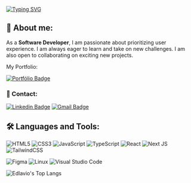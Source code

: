 [![Typing SVG](https://readme-typing-svg.demolab.com?font=Fira+Code&weight=500&size=28&pause=1000&color=ffffff&width=435&lines=Hello%2C+I'm+Pedro+Alberto;I'm+Software+Developer+;I.T.+Student)](https://git.io/typing-svg)

📝 About me:
-

As a **Software Developer**, I am passionate about prioritizing user experience. I am always eager to learn and take on new challenges. I am also open to collaborating on exciting new projects.

My Portfolio:

[![Portfólio Badge](https://img.shields.io/badge/Portfolio-edlavio.eu.org-0077B5?style=flat-square&logo=ghostery&logoColor=white)](https://edlavio.eu.org/)

### 📣 Contact:
[![Linkedin Badge](https://img.shields.io/badge/-Pedro%20Alberto-0077B5?style=flat-square&logo=Linkedin&logoColor=white&link=https://www.linkedin.com/in/edlavio/)](https://www.linkedin.com/in/edlavio/)
[![Gmail Badge](https://img.shields.io/badge/-hello@edlavio.eu.org-0077B5?style=flat-square&logo=Gmail&logoColor=white&link=mailto:hello@edlavio.eu.org)](mailto:hello@edlavio.eu.org)

 ## 🛠️ Languages and Tools:
![HTML5](https://img.shields.io/badge/html5-%23E34F26.svg?style=for-the-badge&logo=html5&logoColor=white) 
![CSS3](https://img.shields.io/badge/css3-%231572B6.svg?style=for-the-badge&logo=css3&logoColor=white) 
![JavaScript](https://img.shields.io/badge/javascript-%23323330.svg?style=for-the-badge&logo=javascript&logoColor=%23F7DF1E) ![TypeScript](https://img.shields.io/badge/typescript-%23007ACC.svg?style=for-the-badge&logo=typescript&logoColor=white) 
![React](https://img.shields.io/badge/react-%2320232a.svg?style=for-the-badge&logo=react&logoColor=%2361DAFB) 
![Next JS](https://img.shields.io/badge/Next-black?style=for-the-badge&logo=next.js&logoColor=white) 
![TailwindCSS](https://img.shields.io/badge/tailwindcss-%2338B2AC.svg?style=for-the-badge&logo=tailwind-css&logoColor=white) 

![Figma](https://img.shields.io/badge/figma-%23F24E1E.svg?style=for-the-badge&logo=figma&logoColor=white)
![Linux](https://img.shields.io/badge/Linux-FCC624?style=for-the-badge&logo=linux&logoColor=black) 
![Visual Studio Code](https://img.shields.io/badge/Visual%20Studio%20Code-0078d7.svg?style=for-the-badge&logo=visual-studio-code&logoColor=white)

![Edlavio's Top Langs](https://github-readme-stats.vercel.app/api/top-langs/?username=Edlavio&layout=compact&theme=transparent)
